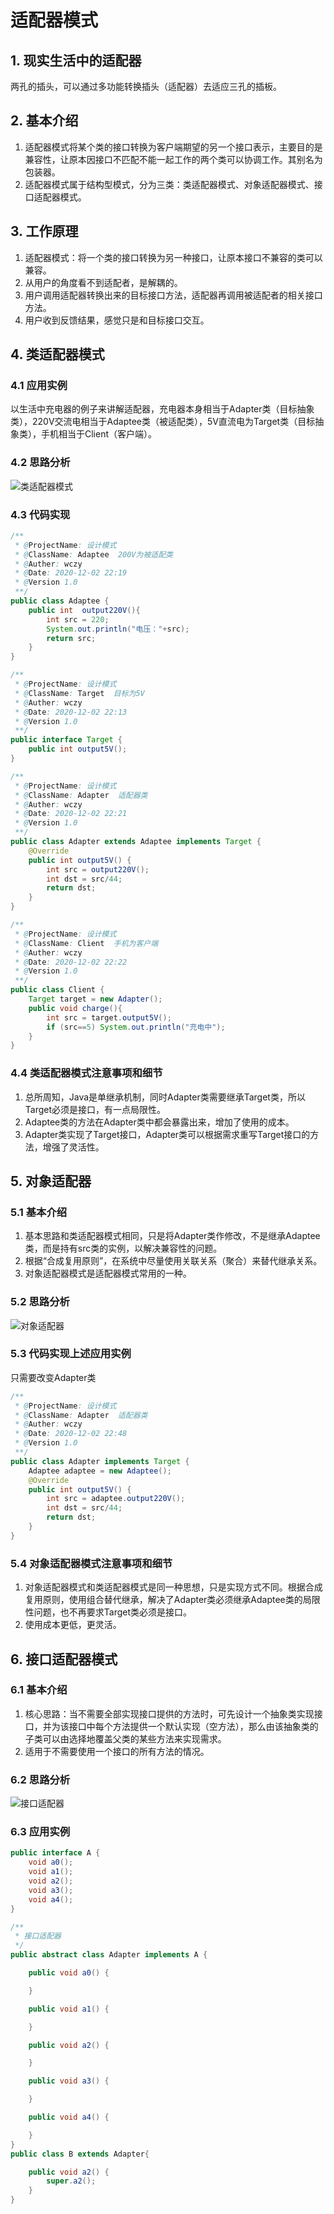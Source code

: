 # 适配器模式
## 1. 现实生活中的适配器
两孔的插头，可以通过多功能转换插头（适配器）去适应三孔的插板。

## 2. 基本介绍
1. 适配器模式将某个类的接口转换为客户端期望的另一个接口表示，主要目的是兼容性，让原本因接口不匹配不能一起工作的两个类可以协调工作。其别名为包装器。
2. 适配器模式属于结构型模式，分为三类：类适配器模式、对象适配器模式、接口适配器模式。

## 3. 工作原理
1. 适配器模式：将一个类的接口转换为另一种接口，让原本接口不兼容的类可以兼容。
2. 从用户的角度看不到适配者，是解耦的。
3. 用户调用适配器转换出来的目标接口方法，适配器再调用被适配者的相关接口方法。
4. 用户收到反馈结果，感觉只是和目标接口交互。

## 4. 类适配器模式
### 4.1 应用实例
以生活中充电器的例子来讲解适配器，充电器本身相当于Adapter类（目标抽象类），220V交流电相当于Adaptee类（被适配类），5V直流电为Target类（目标抽象类），手机相当于Client（客户端）。

### 4.2 思路分析
![类适配器模式](img/类适配器模式.jpg)

### 4.3 代码实现
```java
/**
 * @ProjectName: 设计模式
 * @ClassName: Adaptee  200V为被适配类
 * @Auther: wczy
 * @Date: 2020-12-02 22:19
 * @Version 1.0
 **/
public class Adaptee {
    public int  output220V(){
        int src = 220;
        System.out.println("电压："+src);
        return src;
    }
}
```
```java
/**
 * @ProjectName: 设计模式
 * @ClassName: Target  目标为5V
 * @Auther: wczy
 * @Date: 2020-12-02 22:13
 * @Version 1.0
 **/
public interface Target {
    public int output5V();
}
```
```java
/**
 * @ProjectName: 设计模式
 * @ClassName: Adapter  适配器类
 * @Auther: wczy
 * @Date: 2020-12-02 22:21
 * @Version 1.0
 **/
public class Adapter extends Adaptee implements Target {
    @Override
    public int output5V() {
        int src = output220V();
        int dst = src/44;
        return dst;
    }
}
```
```java
/**
 * @ProjectName: 设计模式
 * @ClassName: Client  手机为客户端
 * @Auther: wczy
 * @Date: 2020-12-02 22:22
 * @Version 1.0
 **/
public class Client {
    Target target = new Adapter();
    public void charge(){
        int src = target.output5V();
        if (src==5) System.out.println("充电中");
    }
}
```

### 4.4 类适配器模式注意事项和细节
1. 总所周知，Java是单继承机制，同时Adapter类需要继承Target类，所以Target必须是接口，有一点局限性。
2. Adaptee类的方法在Adapter类中都会暴露出来，增加了使用的成本。
3. Adapter类实现了Target接口，Adapter类可以根据需求重写Target接口的方法，增强了灵活性。

## 5. 对象适配器
### 5.1 基本介绍
1. 基本思路和类适配器模式相同，只是将Adapter类作修改，不是继承Adaptee类，而是持有src类的实例，以解决兼容性的问题。
2. 根据“合成复用原则”，在系统中尽量使用关联关系（聚合）来替代继承关系。
3. 对象适配器模式是适配器模式常用的一种。

### 5.2 思路分析
![对象适配器](img/对象适配器.jpg)

### 5.3 代码实现上述应用实例
只需要改变Adapter类
```java
/**
 * @ProjectName: 设计模式
 * @ClassName: Adapter  适配器类
 * @Auther: wczy
 * @Date: 2020-12-02 22:48
 * @Version 1.0
 **/
public class Adapter implements Target {
    Adaptee adaptee = new Adaptee();
    @Override
    public int output5V() {
        int src = adaptee.output220V();
        int dst = src/44;
        return dst;
    }
}
```

### 5.4 对象适配器模式注意事项和细节
1. 对象适配器模式和类适配器模式是同一种思想，只是实现方式不同。根据合成复用原则，使用组合替代继承，解决了Adapter类必须继承Adaptee类的局限性问题，也不再要求Target类必须是接口。
2. 使用成本更低，更灵活。

## 6. 接口适配器模式
### 6.1 基本介绍
1. 核心思路：当不需要全部实现接口提供的方法时，可先设计一个抽象类实现接口，并为该接口中每个方法提供一个默认实现（空方法），那么由该抽象类的子类可以由选择地覆盖父类的某些方法来实现需求。
2. 适用于不需要使用一个接口的所有方法的情况。

### 6.2 思路分析
![接口适配器](img/接口适配器.jpg)

### 6.3 应用实例
```java
public interface A {
    void a0();
    void a1();
    void a2();
    void a3();
    void a4();
}

/**
 * 接口适配器
 */
public abstract class Adapter implements A {

    public void a0() {

    }

    public void a1() {

    }

    public void a2() {

    }

    public void a3() {

    }

    public void a4() {

    }
}
public class B extends Adapter{

    public void a2() {
        super.a2();
    }
}
```